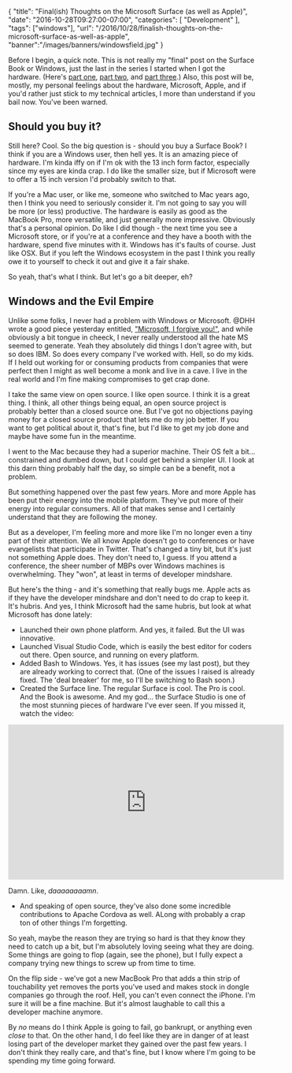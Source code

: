 
{
	"title": "Final(ish) Thoughts on the Microsoft Surface (as well as Apple)",
	"date": "2016-10-28T09:27:00-07:00",
	"categories": [
		"Development"
	],
	"tags": ["windows"],
	"url": "/2016/10/28/finalish-thoughts-on-the-microsoft-surface-as-well-as-apple",
	"banner":"/images/banners/windowsfield.jpg"
}

Before I begin, a quick note. This is not really my "final" post on the Surface Book or Windows, just the last in the series I started when I got the hardware. (Here's [part one](https://www.raymondcamden.com/2016/09/26/the-microsoft-surface-book-part-one/), [part two](https://www.raymondcamden.com/2016/10/03/the-microsoft-surface-book-part-two), and [part three](https://www.raymondcamden.com/2016/10/16/the-microsoft-surface-book-part-three).) Also, this post will be, mostly, my personal feelings about the hardware, Microsoft, Apple, and if you'd rather just stick to my technical articles, I more than understand if you bail now. You've been warned.

<!--more-->

Should you buy it?
---

Still here? Cool. So the big question is - should you buy a Surface Book? I think if you are a Windows user, then hell yes. It is an amazing piece of hardware. I'm kinda iffy on if I'm ok with the 13 inch form factor, especially since my eyes are kinda crap. I do like the smaller size, but if Microsoft were to offer a 15 inch version I'd probably switch to that.

If you're a Mac user, or like me, someone who switched to Mac years ago, then I think you need to seriously consider it. I'm not going to say you will be more (or less) productive. The hardware is easily as good as the MacBook Pro, more versatile, and just generally more impressive. Obviously that's a personal opinion. Do like I did though - the next time you see a Microsoft store, or if you're at a conference and they have a booth with the hardware, spend five minutes with it. Windows has it's faults of course. Just like OSX. But if you left the Windows ecosystem in the past I think you really owe it to yourself to check it out and give it a fair shake.

So yeah, that's what I think. But let's go a bit deeper, eh?

Windows and the Evil Empire
---

Unlike some folks, I never had a problem with Windows or Microsoft. @DHH wrote a good piece yesterday entitled, ["Microsoft, I forgive you!"](https://m.signalvnoise.com/microsoft-i-forgive-you-2fb6d6061a2c#.go1p8pc11), and while obviously a bit tongue in cheeck, I never really understood all the hate MS seemed to generate. Yeah they absolutely did things I don't agree with, but so does IBM. So does every company I've worked with. Hell, so do my kids. If I held out working for or consuming products from companies that were perfect then I might as well become a monk and live in a cave. I live in the real world and I'm fine making compromises to get crap done. 

I take the same view on open source. I like open source. I think it is a great thing. I think, all other things being equal, an open source project is probably better than a closed source one. But I've got no objections paying money for a closed source product that lets me do my job better. If you want to get political about it, that's fine, but I'd like to get my job done and maybe have some fun in the meantime. 

I went to the Mac because they had a superior machine. Their OS felt a bit... constrained and dumbed down, but I could get behind a simpler UI. I look at this darn thing probably half the day, so simple can be a benefit, not a problem.

But something happened over the past few years. More and more Apple has been put their energy into the mobile platform. They've put more of their energy into regular consumers. All of that makes sense and I certainly understand that they are following the money. 

But as a developer, I'm feeling more and more like I'm no longer even a tiny part of their attention. We all know Apple doesn't go to conferences or have evangelists that participate in Twitter. That's changed a tiny bit, but it's just not something Apple does. They don't need to, I guess. If you attend a conference, the sheer number of MBPs over Windows machines is overwhelming. They "won", at least in terms of developer mindshare.

But here's the thing - and it's something that really bugs me. Apple acts as if they have the developer mindshare and don't need to do crap to keep it. It's hubris. And yes, I think Microsoft had the same hubris, but look at what Microsoft has done lately:

* Launched their own phone platform. And yes, it failed. But the UI was innovative.
* Launched Visual Studio Code, which is easily the best editor for coders out there. Open source, and running on every platform.
* Added Bash to Windows. Yes, it has issues (see my last post), but they are already working to correct that. (One of the issues I raised is already fixed. The 'deal breaker' for me, so I'll be switching to Bash soon.)
* Created the Surface line. The regular Surface is cool. The Pro is cool. And the Book is awesome. And my god... the Surface Studio is one of the most stunning pieces of hardware I've ever seen. If you missed it, watch the video:

<iframe width="560" height="315" src="https://www.youtube.com/embed/BzMLA8YIgG0" frameborder="0" allowfullscreen></iframe>

Damn. Like, *daaaaaaaamn*. 

* And speaking of open source, they've also done some incredible contributions to Apache Cordova as well. ALong with probably a crap ton of other things I'm forgetting.

So yeah, maybe the reason they are trying so hard is that they *know* they need to catch up a bit, but I'm absolutely loving seeing what they are doing. Some things are going to flop (again, see the phone), but I fully expect a company trying new things to screw up from time to time.

On the flip side - we've got a new MacBook Pro that adds a thin strip of touchability yet removes the ports you've used and makes stock in dongle companies go through the roof. Hell, you can't even connect the iPhone. I'm sure it will be a fine machine. But it's almost laughable to call this a developer machine anymore. 

By *no* means do I think Apple is going to fail, go bankrupt, or anything even *close* to that. On the other hand, I do feel like they are in danger of at least losing part of the developer market they gained over the past few years. I don't think they really care, and that's fine, but I know where I'm going to be spending my time going forward.


